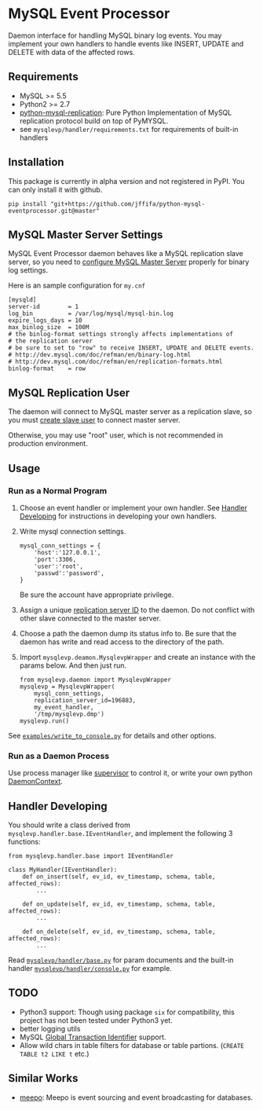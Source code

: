 # MySQL Event Processor

Daemon interface for handling MySQL binary log events.
You may implement your own handlers to handle events like INSERT, UPDATE and DELETE
with data of the affected rows.


## Requirements

*   MySQL >= 5.5
*   Python2 >= 2.7
*   [python-mysql-replication](https://github.com/noplay/python-mysql-replication):
    Pure Python Implementation of MySQL replication protocol build on top of PyMYSQL.
*   see `mysqlevp/handler/requirements.txt` for requirements of built-in handlers


## Installation

This package is currently in alpha version and not registered in PyPI. You can only install it with github.
```
pip install "git+https://github.com/jffifa/python-mysql-eventprocessor.git@master"
```


## MySQL Master Server Settings

MySQL Event Processor daemon behaves like a MySQL replication slave server,
so you need to [configure MySQL Master Server](https://dev.mysql.com/doc/refman/en/replication-howto-masterbaseconfig.html)
properly for binary log settings.

Here is an sample configuration for `my.cnf`
```
[mysqld]
server-id        = 1
log_bin          = /var/log/mysql/mysql-bin.log
expire_logs_days = 10
max_binlog_size  = 100M
# the binlog-format settings strongly affects implementations of
# the replication server
# be sure to set to "row" to receive INSERT, UPDATE and DELETE events.
# http://dev.mysql.com/doc/refman/en/binary-log.html
# http://dev.mysql.com/doc/refman/en/replication-formats.html
binlog-format    = row
```


## MySQL Replication User

The daemon will connect to MySQL master server as a replication slave,
so you must [create slave user](https://dev.mysql.com/doc/refman/en/replication-howto-repuser.html)
to connect master server.

Otherwise, you may use "root" user, which is not recommended in production environment.


## Usage

### Run as a Normal Program

1.  Choose an event handler or implement your own handler.
    See [Handler Developing](#handler-developing)
    for instructions in developing your own handlers.

2.  Write mysql connection settings.
    ```
    mysql_conn_settings = {
        'host':'127.0.0.1',
        'port':3306,
        'user':'root',
        'passwd':'password',
    }
    ```
    Be sure the account have appropriate privilege.

3.  Assign a unique [replication server ID](http://dev.mysql.com/doc/refman/en/replication-howto-slavebaseconfig.html) to the daemon.
    Do not conflict with other slave connected to the master server.

4.  Choose a path the daemon dump its status info to.
    Be sure that the daemon has write and read access to the directory of the path.

5.  Import `mysqlevp.deamon.MysqlevpWrapper` and create an instance with the params below.
    And then just run.
    ```
    from mysqlevp.daemon import MysqlevpWrapper
    mysqlevp = MysqlevpWrapper(
        mysql_conn_settings,
        replication_server_id=196883,
        my_event_handler,
        '/tmp/mysqlevp.dmp')
    mysqlevp.run()
    ```

See [`examples/write_to_console.py`](https://github.com/jffifa/python-mysql-eventprocessor/blob/master/examples/write_to_console.py)
for details and other options.

### Run as a Daemon Process

Use process manager like [supervisor](http://supervisord.org/) to control it,
or write your own python [DaemonContext](https://www.python.org/dev/peps/pep-3143/).


## Handler Developing

You should write a class derived from `mysqlevp.handler.base.IEventHandler`,
and implement the following 3 functions:

```
from mysqlevp.handler.base import IEventHandler

class MyHandler(IEventHandler):
    def on_insert(self, ev_id, ev_timestamp, schema, table, affected_rows):
        ...

    def on_update(self, ev_id, ev_timestamp, schema, table, affected_rows):
        ...

    def on_delete(self, ev_id, ev_timestamp, schema, table, affected_rows):
        ...
```

Read [`mysqlevp/handler/base.py`](https://github.com/jffifa/python-mysql-eventprocessor/blob/master/mysqlevp/handler/base.py)
for param documents and
the built-in handler [`mysqlevp/handler/console.py`](https://github.com/jffifa/python-mysql-eventprocessor/blob/master/mysqlevp/handler/console.py)
for example.

## TODO

*   Python3 support: Though using package `six` for compatibility, this project has not been tested under Python3 yet.
*   better logging utils
*   MySQL [Global Transaction Identifier](https://dev.mysql.com/doc/refman//en/replication-gtids-concepts.html) support.
*   Allow wild chars in table filters for database or table partions. (`CREATE TABLE t2 LIKE t` etc.)

## Similar Works

*   [meepo](https://github.com/eleme/meepo): Meepo is event sourcing and event broadcasting for databases.